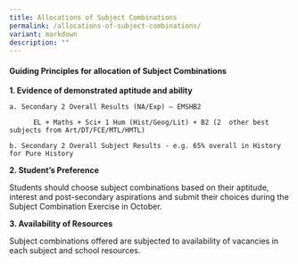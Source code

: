 ```yaml
---
title: Allocations of Subject Combinations
permalink: /allocations-of-subject-combinations/
variant: markdown
description: ""
---
```

#### **Guiding Principles for allocation of Subject Combinations**

**1.  Evidence of demonstrated aptitude and ability**
    
	a. Secondary 2 Overall Results (NA/Exp) – EMSHB2

	      EL + Maths + Sci+ 1 Hum (Hist/Geog/Lit) + B2 (2  other best subjects from Art/DT/FCE/MTL/HMTL)

	b. Secondary 2 Overall Subject Results - e.g. 65% overall in History for Pure History
  
**2.  Student’s Preference**
    
Students should choose subject combinations based on their aptitude, interest and post-secondary aspirations and submit their choices during the Subject Combination Exercise in October.

**3.  Availability of Resources**

Subject combinations offered are subjected to availability of vacancies in each subject and school resources.